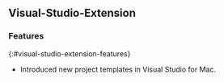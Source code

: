 ## Visual-Studio-Extension

### Features
{:#visual-studio-extension-features}

* Introduced new project templates in Visual Studio for Mac.
